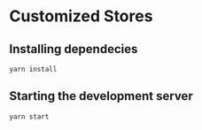 # Customized Stores

## Installing dependecies

`yarn install`

## Starting the development server

`yarn start`
